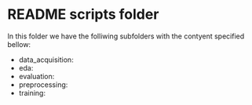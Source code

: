 # README scripts folder

In this folder we have the folliwing subfolders with the contyent specified bellow:
* data_acquisition:
* eda:
* evaluation:
* preprocessing:
* training:
